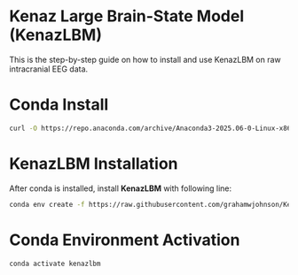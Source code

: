 # Kenaz Large Brain-State Model (KenazLBM)

This is the step-by-step guide on how to install and use KenazLBM on raw intracranial EEG data. 

# Conda Install

```bash
curl -O https://repo.anaconda.com/archive/Anaconda3-2025.06-0-Linux-x86_64.sh
```

# KenazLBM Installation

After conda is installed, install **KenazLBM** with following line:

```bash
conda env create -f https://raw.githubusercontent.com/grahamwjohnson/KenazLBM/main/environment.yml
```

# Conda Environment Activation
```bash
conda activate kenazlbm
```
